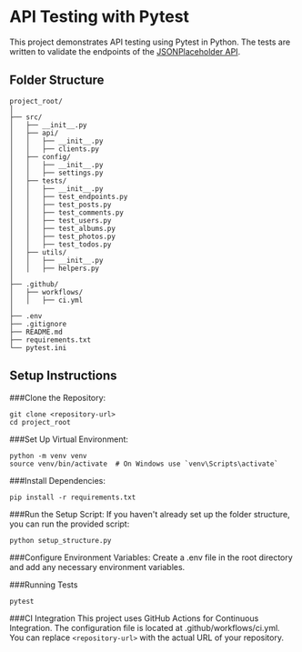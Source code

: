 # API Testing with Pytest

This project demonstrates API testing using Pytest in Python. The tests are written to validate the endpoints of the [JSONPlaceholder API](https://jsonplaceholder.typicode.com/).

## Folder Structure

```plaintext
project_root/
│
├── src/
│   ├── __init__.py
│   ├── api/
│   │   ├── __init__.py
│   │   ├── clients.py
│   ├── config/
│   │   ├── __init__.py
│   │   ├── settings.py
│   ├── tests/
│   │   ├── __init__.py
│   │   ├── test_endpoints.py
│   │   ├── test_posts.py
│   │   ├── test_comments.py
│   │   ├── test_users.py
│   │   ├── test_albums.py
│   │   ├── test_photos.py
│   │   ├── test_todos.py
│   ├── utils/
│   │   ├── __init__.py
│   │   ├── helpers.py
│
├── .github/
│   ├── workflows/
│   │   ├── ci.yml
│
├── .env
├── .gitignore
├── README.md
├── requirements.txt
└── pytest.ini
```

## Setup Instructions

###Clone the Repository:
```commandline
git clone <repository-url>
cd project_root
```

###Set Up Virtual Environment:
```commandline
python -m venv venv
source venv/bin/activate  # On Windows use `venv\Scripts\activate`
```

###Install Dependencies:
```commandline
pip install -r requirements.txt

```
###Run the Setup Script:
If you haven't already set up the folder structure, you can run the provided script:
```commandline
python setup_structure.py

```
###Configure Environment Variables:
Create a .env file in the root directory and add any necessary environment variables.

###Running Tests
```commandline
pytest
```

###CI Integration
This project uses GitHub Actions for Continuous Integration. The configuration file is located at .github/workflows/ci.yml.
You can replace `<repository-url>` with the actual URL of your repository.





